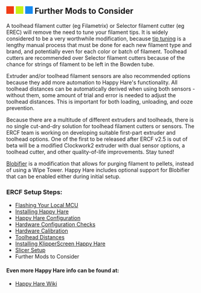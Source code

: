 ## ![#f03c15](assets/f03c15.png) ![#c5f015](assets/c5f015.png) ![#1589F0](assets/1589F0.png) Further Mods to Consider

A toolhead filament cutter (eg Filametrix) or Selector filament cutter (eg EREC) will remove the need to tune your filament tips. It is widely considered to be a very worthwhile modification, because [tip tuning](https://github.com/moggieuk/Happy-Hare/wiki/Tip-Forming-and-Purging) is a lengthy manual process that must be done for each new filament type and brand, and potentially even for each color or batch of filament. Toolhead cutters are recommended over Selector filament cutters because of the chance for strings of filament to be left in the Bowden tube.


Extruder and/or toolhead filament sensors are also recommended options because they add more automation to Happy Hare's functionality. All toolhead distances can be automatically derived when using both sensors - without them, some amount of trial and error is needed to adjust the toolhead distances. This is important for both loading, unloading, and ooze prevention.


Because there are a multitude of different extruders and toolheads, there is no single cut-and-dry solution for toolhead filament cutters or sensors. The ERCF team is working on developing suitable first-part extruder and toolhead options. One of the first to be released after ERCF v2.5 is out of beta will be a modified Clockwork2 extruder with dual sensor options, a toolhead cutter, and other quality-of-life improvements. Stay tuned!

[Blobifier](https://github.com/Dendrowen/Blobifier) is a modification that allows for purging filament to pellets, instead of using a Wipe Tower. Happy Hare includes optional support for Blobifier that can be enabled either during initial setup.

### ERCF Setup Steps:
- [Flashing Your Local MCU](https://github.com/Enraged-Rabbit-Community/ERCFv2.5/blob/main/Documentation/Flashing-Local-MCU.md)
- [Installing Happy Hare](https://github.com/Enraged-Rabbit-Community/ERCFv2.5/blob/main/Documentation/Installing-Happy-Hare.md)
- [Happy Hare Configuration](https://github.com/Enraged-Rabbit-Community/ERCFv2.5/blob/main/Documentation/Happy-Hare-Configuration.md)
- [Hardware Configuration Checks](https://github.com/Enraged-Rabbit-Community/ERCFv2.5/blob/main/Documentation/Hardware-configuration-checks.md)
- [Hardware Calibration](https://github.com/Enraged-Rabbit-Community/ERCFv2.5/blob/main/Documentation/Hardware-Calibration.md)
- [Toolhead Distances](https://github.com/Enraged-Rabbit-Community/ERCFv2.5/blob/main/Documentation/Toolhead-Distances.md)
- [Installing KlipperScreen Happy Hare](https://github.com/Enraged-Rabbit-Community/ERCFv2.5/blob/main/Documentation/Installing-KlipperScreen.md)
- [Slicer Setup](https://github.com/Enraged-Rabbit-Community/ERCFv2.5/blob/main/Documentation/Slicer-Setup.md)
- Further Mods to Consider

#### Even more Happy Hare info can be found at:
- [Happy Hare Wiki](https://github.com/moggieuk/Happy-Hare/wiki)